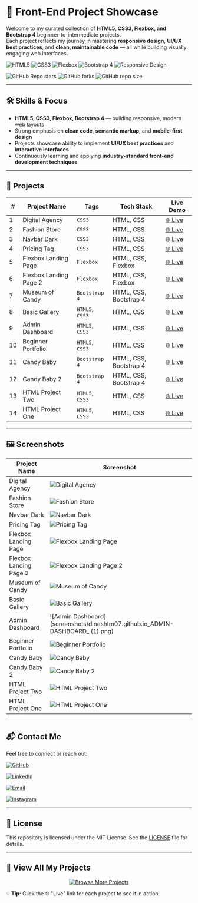 # 🚀 Front-End Project Showcase

Welcome to my curated collection of **HTML5, CSS3, Flexbox, and Bootstrap 4** beginner-to-intermediate projects.  
Each project reflects my journey in mastering **responsive design**, **UI/UX best practices**, and **clean, maintainable code** — all while building visually engaging web interfaces.

![HTML5](https://img.shields.io/badge/HTML5-E34F26?logo=html5&logoColor=white&style=flat-square)
![CSS3](https://img.shields.io/badge/CSS3-1572B6?logo=css3&logoColor=white&style=flat-square)
![Flexbox](https://img.shields.io/badge/Flexbox-23A0FF?logo=css3&logoColor=white&style=flat-square)
![Bootstrap 4](https://img.shields.io/badge/Bootstrap-7952B3?logo=bootstrap&logoColor=white&style=flat-square)
![Responsive Design](https://img.shields.io/badge/Responsive%20Design-00C853?logo=google-chrome&logoColor=white&style=flat-square)

![GitHub Repo stars](https://img.shields.io/github/stars/dineshtm07/html-project-one?style=social)
![GitHub forks](https://img.shields.io/github/forks/dineshtm07/html-project-one?style=social)
![GitHub repo size](https://img.shields.io/github/repo-size/dineshtm07/html-project-one)

---

## 🛠️ Skills & Focus

- **HTML5, CSS3, Flexbox, Bootstrap 4** — building responsive, modern web layouts  
- Strong emphasis on **clean code**, **semantic markup**, and **mobile-first design**  
- Projects showcase ability to implement **UI/UX best practices** and **interactive interfaces**  
- Continuously learning and applying **industry-standard front-end development techniques**

---

## 📂 Projects




| #  | Project Name         | Tags               | Tech Stack       | Live Demo                                         |
|----|----------------------|--------------------|------------------|--------------------------------------------------|
| 1  | Digital Agency       | `CSS3`             | HTML, CSS        | [🌐 Live](https://dineshtm07.github.io/DIGITAL-AGENCY-CSS/)       |
| 2  | Fashion Store        | `CSS3`             | HTML, CSS        | [🌐 Live](https://dineshtm07.github.io/FASHION-STORE-CSS/)        |
| 3  | Navbar Dark          | `CSS3`             | HTML, CSS        | [🌐 Live](https://dineshtm07.github.io/NAVBAR-DARK/)              |
| 4  | Pricing Tag          | `CSS3`             | HTML, CSS        | [🌐 Live](https://dineshtm07.github.io/PRICING-TAG-CSS/)          |
| 5  | Flexbox Landing Page | `Flexbox`          | HTML, CSS, Flexbox| [🌐 Live](https://dineshtm07.github.io/FLEXBOX-LANDING-PAGE/)     |
| 6  | Flexbox Landing Page 2| `Flexbox`          | HTML, CSS, Flexbox| [🌐 Live](https://dineshtm07.github.io/FLEEXBOX-LANDING-PAGE-2/) |
| 7  | Museum of Candy      | `Bootstrap 4`      | HTML, CSS, Bootstrap 4 | [🌐 Live](https://dineshtm07.github.io/MUSEUM-OF-CANDY/)         |
| 8  | Basic Gallery        | `HTML5`, `CSS3`    | HTML, CSS        | [🌐 Live](https://dineshtm07.github.io/BASIC-GALLERY/)            |
| 9  | Admin Dashboard      | `HTML5`, `CSS3`    | HTML, CSS        | [🌐 Live](https://dineshtm07.github.io/ADMIN-DASHBOARD/)          |
| 10 | Beginner Portfolio   | `HTML5`, `CSS3`    | HTML, CSS        | [🌐 Live](https://dineshtm07.github.io/BEG-PORTFOLIO/)            |
| 11 | Candy Baby           | `Bootstrap 4`      | HTML, CSS, Bootstrap 4 | [🌐 Live](https://dineshtm07.github.io/CANDY-BABY-BS4/)           |
| 12 | Candy Baby 2         | `Bootstrap 4`      | HTML, CSS, Bootstrap 4 | [🌐 Live](https://dineshtm07.github.io/CANDY-BABY2-BS4/)          |
| 13 | HTML Project Two     | `HTML5`, `CSS3`   | HTML, CSS        | [🌐 Live](https://dineshtm07.github.io/html-project-two/)         |
| 14 | HTML Project One     | `HTML5`, `CSS3`    | HTML, CSS        | [🌐 Live](https://dineshtm07.github.io/html-project-one/)         |




---




## 🖼️ Screenshots

| Project Name         | Screenshot                                       |
|----------------------|------------------------------------------------|
| Digital Agency       | ![Digital Agency](screenshots/dineshtm07.github.io_DIGITAL-AGENCY-CSS_.png) |
| Fashion Store        | ![Fashion Store](screenshots/dineshtm07.github.io_FASHION-STORE-CSS_.png)   |
| Navbar Dark          | ![Navbar Dark](screenshots/dineshtm07.github.io_NAVBAR-DARK_.png)       |
| Pricing Tag          | ![Pricing Tag](screenshots/dineshtm07.github.io_PRICING-TAG-CSS_.png)       |
| Flexbox Landing Page | ![Flexbox Landing Page](screenshots/dineshtm07.github.io_FLEXBOX-LANDING-PAGE_.png) |
| Flexbox Landing Page 2| ![Flexbox Landing Page 2](screenshots/dineshtm07.github.io_FLEEXBOX-LANDING-PAGE-2_.png) |
| Museum of Candy      | ![Museum of Candy](screenshots/dineshtm07.github.io_MUSEUM-OF-CANDY_.png)|
| Basic Gallery        | ![Basic Gallery](screenshots/dineshtm07.github.io_BASIC-GALLERY_.png)   |
| Admin Dashboard      | ![Admin Dashboard](screenshots/dineshtm07.github.io_ADMIN-DASHBOARD_ (1).png)|
| Beginner Portfolio   | ![Beginner Portfolio](screenshots/dineshtm07.github.io_BEG-PORTFOLIO_.png) |
| Candy Baby           | ![Candy Baby](screenshots/dineshtm07.github.io_CANDY-BABY-BS4_.png)         |
| Candy Baby 2         | ![Candy Baby 2](screenshots/dineshtm07.github.io_CANDY-BABY2-BS4_.png)      |
| HTML Project Two     | ![HTML Project Two](screenshots/html-project-two.png) |
| HTML Project One     | ![HTML Project One](screenshots/html-project-one.png) |

---

## 📬 Contact Me

Feel free to connect or reach out:

[![GitHub](https://img.shields.io/badge/-GitHub-black?style=flat&logo=github&logoColor=white)](https://github.com/DINESHTM07)

[![LinkedIn](https://img.shields.io/badge/-LinkedIn-blue?style=flat&logo=linkedin&logoColor=white)](https://www.linkedin.com/in/dinesh-s-47a11a28a/)
 
[![Email](https://img.shields.io/badge/-Email-D14836?style=flat&logo=maildotru&logoColor=white)](mailto:duke02101@gmail.com)


[![Instagram](https://img.shields.io/badge/-Instagram-E4405F?style=flat&logo=instagram&logoColor=white)](https://www.instagram.com/itz_dinesh._07?igsh=ejl1MzZrOWl2M3lr)



---

## 📄 License

This repository is licensed under the MIT License. See the [LICENSE](LICENSE) file for details.

---

## 🎯 View All My Projects

<div align="center">
  <a href="https://github.com/dineshtm07?tab=repositories">
    <img src="https://img.shields.io/badge/🔍%20Browse%20More%20Projects-FF4081?style=for-the-badge&logo=github&logoColor=white" alt="Browse More Projects">
  </a>
</div>




💡 **Tip:** Click the 🌐 "Live" link for each project to see it in action.


